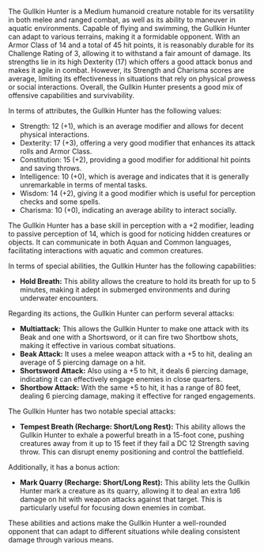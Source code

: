 The Gullkin Hunter is a Medium humanoid creature notable for its versatility in both melee and ranged combat, as well as its ability to maneuver in aquatic environments. Capable of flying and swimming, the Gullkin Hunter can adapt to various terrains, making it a formidable opponent. With an Armor Class of 14 and a total of 45 hit points, it is reasonably durable for its Challenge Rating of 3, allowing it to withstand a fair amount of damage. Its strengths lie in its high Dexterity (17) which offers a good attack bonus and makes it agile in combat. However, its Strength and Charisma scores are average, limiting its effectiveness in situations that rely on physical prowess or social interactions. Overall, the Gullkin Hunter presents a good mix of offensive capabilities and survivability.

In terms of attributes, the Gullkin Hunter has the following values:
- Strength: 12 (+1), which is an average modifier and allows for decent physical interactions.
- Dexterity: 17 (+3), offering a very good modifier that enhances its attack rolls and Armor Class.
- Constitution: 15 (+2), providing a good modifier for additional hit points and saving throws.
- Intelligence: 10 (+0), which is average and indicates that it is generally unremarkable in terms of mental tasks.
- Wisdom: 14 (+2), giving it a good modifier which is useful for perception checks and some spells.
- Charisma: 10 (+0), indicating an average ability to interact socially.

The Gullkin Hunter has a base skill in perception with a +2 modifier, leading to passive perception of 14, which is good for noticing hidden creatures or objects. It can communicate in both Aquan and Common languages, facilitating interactions with aquatic and common creatures.

In terms of special abilities, the Gullkin Hunter has the following capabilities:
- **Hold Breath:** This ability allows the creature to hold its breath for up to 5 minutes, making it adept in submerged environments and during underwater encounters.

Regarding its actions, the Gullkin Hunter can perform several attacks:
- **Multiattack:** This allows the Gullkin Hunter to make one attack with its Beak and one with a Shortsword, or it can fire two Shortbow shots, making it effective in various combat situations.
- **Beak Attack:** It uses a melee weapon attack with a +5 to hit, dealing an average of 5 piercing damage on a hit.
- **Shortsword Attack:** Also using a +5 to hit, it deals 6 piercing damage, indicating it can effectively engage enemies in close quarters.
- **Shortbow Attack:** With the same +5 to hit, it has a range of 80 feet, dealing 6 piercing damage, making it effective for ranged engagements.

The Gullkin Hunter has two notable special attacks:
- **Tempest Breath (Recharge: Short/Long Rest):** This ability allows the Gullkin Hunter to exhale a powerful breath in a 15-foot cone, pushing creatures away from it up to 15 feet if they fail a DC 12 Strength saving throw. This can disrupt enemy positioning and control the battlefield.
  
Additionally, it has a bonus action:
- **Mark Quarry (Recharge: Short/Long Rest):** This ability lets the Gullkin Hunter mark a creature as its quarry, allowing it to deal an extra 1d6 damage on hit with weapon attacks against that target. This is particularly useful for focusing down enemies in combat.

These abilities and actions make the Gullkin Hunter a well-rounded opponent that can adapt to different situations while dealing consistent damage through various means.